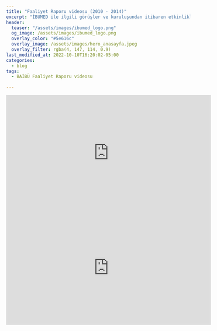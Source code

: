 ```yaml
---
title: "Faaliyet Raporu videosu (2010 - 2014)"
excerpt: "İBUMED ile ilgili görüşler ve kuruluşundan itibaren etkinliklerinden kareler"
header:
  teaser: "/assets/images/ibumed_logo.png"
  og_image: /assets/images/ibumed_logo.png
  overlay_color: "#5e616c"
  overlay_image: /assets/images/hero_anasayfa.jpeg
  overlay_filter: rgba(4, 147, 114, 0.9)
last_modified_at: 2022-10-10T16:20:02-05:00
categories:
  - blog
tags:
  - BAİBÜ Faaliyet Raporu videosu

---
```


<iframe markdown="0" src="https://www.dailymotion.com/video/x1xr4xn" width="560" height="315" frameborder="0" scrolling="no" style="display:block; margin: 0 auto;" webkitAllowFullScreen mozallowfullscreen allowFullScreen></iframe>

<div markdown="0">
  <iframe src="https://www.dailymotion.com/video/x1xr4xn" width="560" height="315" frameborder="0" scrolling="no" style="display:block; margin: 0 auto;" webkitAllowFullScreen mozallowfullscreen allowFullScreen></iframe>
</div>